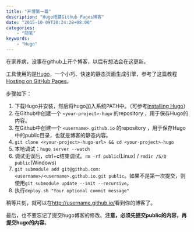 ```yaml
---
title: "开博第一篇"
description: "Hugo搭建Github Pages博客"
date: "2015-10-09T20:24:28+08:00"
categories:
    - "随笔"
keywords:
    - "Hugo"
---
```


在家养病，没事在github上开个博客，以后有想法会在这更新。

工具使用的是[Hugo](https://gohugo.io)，一个小巧、快速的静态页面生成引擎，参考了这篇教程[Hosting on GitHub Pages](https://gohugo.io/tutorials/github-pages-blog/)。

步骤如下：

1.  下载Hugo并安装，然后将hugo加入系统PATH中。（可参考[Installing Hugo][]）
2.  在Github中创建一个 `<your-project>-hugo` 的repository ，用于保存Hugo的内容。
3.  在Github中创建一个 `<username>.github.io` 的repository ，用于保存Hugo中的public目录，也就是博客的静态内容。
4. `git clone <<your-project>-hugo-url> && cd <your-project>-hugo`
5. 本地调试：`hugo server --watch`
6.  调试无误后，ctrl+c结束调试。`rm -rf public`(Linux) / `rmdir /S/Q public`(Windows)
7. `git submodule add git@github.com:<username>/<username>.github.io.git public`。如果不是第一次提交，则使用`git submodule update --init --recursive`。
8. 执行`deploy.sh "Your optional commit message"`

稍等片刻，就可以在<http://username.github.io/>看到你的博客了。

最后，也不要忘记了提交hugo博客的修改。**注意，必须先提交public的内容，再提交hugo的内容**。

[Installing Hugo]: https://gohugo.io/overview/installing/
